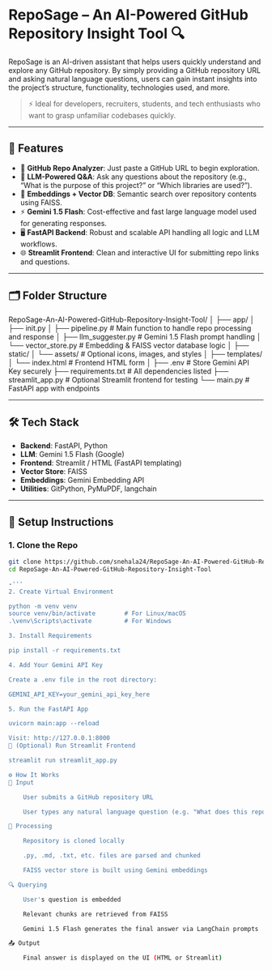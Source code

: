 # RepoSage – An AI-Powered GitHub Repository Insight Tool 🔍

RepoSage is an AI-driven assistant that helps users quickly understand and explore any GitHub repository. By simply providing a GitHub repository URL and asking natural language questions, users can gain instant insights into the project’s structure, functionality, technologies used, and more.

> ⚡ Ideal for developers, recruiters, students, and tech enthusiasts who want to grasp unfamiliar codebases quickly.

---

## 🚀 Features

- 🔗 **GitHub Repo Analyzer**: Just paste a GitHub URL to begin exploration.
- 🤖 **LLM-Powered Q&A**: Ask any questions about the repository (e.g., “What is the purpose of this project?” or “Which libraries are used?”).
- 🧠 **Embeddings + Vector DB**: Semantic search over repository contents using FAISS.
- ⚡ **Gemini 1.5 Flash**: Cost-effective and fast large language model used for generating responses.
- 🖥️ **FastAPI Backend**: Robust and scalable API handling all logic and LLM workflows.
- 🌐 **Streamlit Frontend**: Clean and interactive UI for submitting repo links and questions.

---

## 🗂️ Folder Structure


RepoSage-An-AI-Powered-GitHub-Repository-Insight-Tool/
│
├── app/
│ ├── init.py
│ ├── pipeline.py # Main function to handle repo processing and response
│ ├── llm_suggester.py # Gemini 1.5 Flash prompt handling
│ └── vector_store.py # Embedding & FAISS vector database logic
│
├── static/
│ └── assets/ # Optional icons, images, and styles
│
├── templates/
│ └── index.html # Frontend HTML form
│
├── .env # Store Gemini API Key securely
├── requirements.txt # All dependencies listed
├── streamlit_app.py # Optional Streamlit frontend for testing
└── main.py # FastAPI app with endpoints


---

## 🛠️ Tech Stack

- **Backend**: FastAPI, Python
- **LLM**: Gemini 1.5 Flash (Google)
- **Frontend**: Streamlit / HTML (FastAPI templating)
- **Vector Store**: FAISS
- **Embeddings**: Gemini Embedding API
- **Utilities**: GitPython, PyMuPDF, langchain

---

## 🔧 Setup Instructions

### 1. Clone the Repo

```bash
git clone https://github.com/snehala24/RepoSage-An-AI-Powered-GitHub-Repository-Insight-Tool.git
cd RepoSage-An-AI-Powered-GitHub-Repository-Insight-Tool

-'''
2. Create Virtual Environment

python -m venv venv
source venv/bin/activate        # For Linux/macOS
.\venv\Scripts\activate         # For Windows

3. Install Requirements

pip install -r requirements.txt

4. Add Your Gemini API Key

Create a .env file in the root directory:

GEMINI_API_KEY=your_gemini_api_key_here

5. Run the FastAPI App

uvicorn main:app --reload

Visit: http://127.0.0.1:8000
🔄 (Optional) Run Streamlit Frontend

streamlit run streamlit_app.py

⚙️ How It Works
🧾 Input

    User submits a GitHub repository URL

    User types any natural language question (e.g. "What does this repo do?")

🧪 Processing

    Repository is cloned locally

    .py, .md, .txt, etc. files are parsed and chunked

    FAISS vector store is built using Gemini embeddings

🔍 Querying

    User's question is embedded

    Relevant chunks are retrieved from FAISS

    Gemini 1.5 Flash generates the final answer via LangChain prompts

📤 Output

    Final answer is displayed on the UI (HTML or Streamlit)
